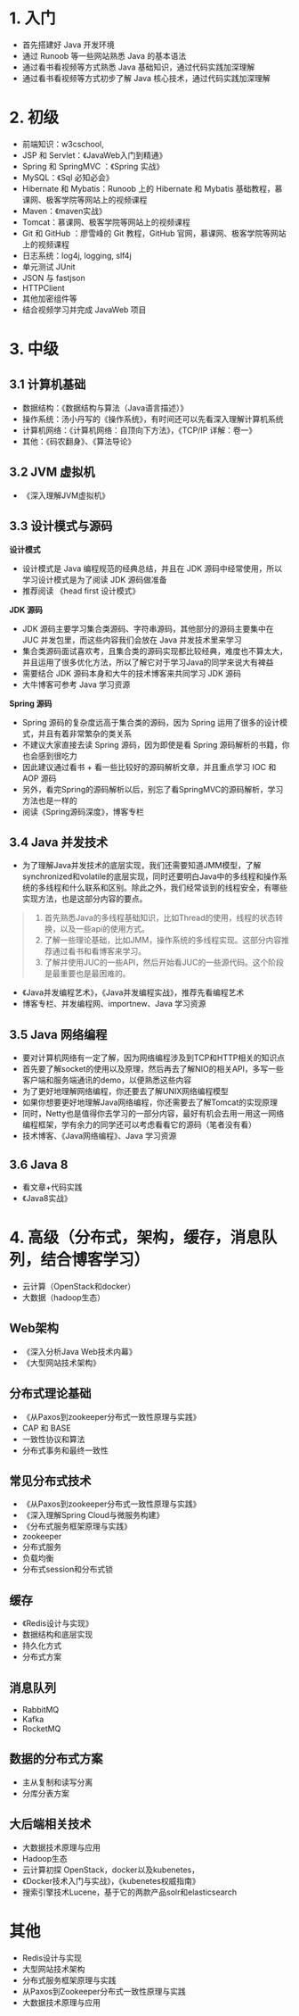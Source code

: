 # 1. 入门

- 首先搭建好 Java 开发环境
- 通过 Runoob 等一些网站熟悉 Java 的基本语法
- 通过看书看视频等方式熟悉 Java 基础知识，通过代码实践加深理解
- 通过看书看视频等方式初步了解 Java 核心技术，通过代码实践加深理解

# 2. 初级

- 前端知识：w3cschool, 
- JSP 和 Servlet：《JavaWeb入门到精通》
- Spring 和 SpringMVC ：《Spring 实战》
- MySQL：《Sql 必知必会》
- Hibernate 和 Mybatis：Runoob 上的 Hibernate 和 Mybatis 基础教程，慕课网、极客学院等网站上的视频课程
- Maven：《maven实战》
- Tomcat：慕课网、极客学院等网站上的视频课程
- Git 和 GitHub ：廖雪峰的 Git 教程，GitHub 官网，慕课网、极客学院等网站上的视频课程
- 日志系统：log4j, logging, slf4j
- 单元测试 JUnit
- JSON 与 fastjson
- HTTPClient
- 其他加密组件等
- 结合视频学习并完成 JavaWeb 项目


# 3. 中级


## 3.1 计算机基础

- 数据结构：《数据结构与算法（Java语言描述）》
- 操作系统：汤小丹写的《操作系统》，有时间还可以先看深入理解计算机系统
- 计算机网络：《计算机网络：自顶向下方法》，《TCP/IP 详解：卷一》
- 其他：《码农翻身》、《算法导论》

## 3.2 JVM 虚拟机

- 《深入理解JVM虚拟机》

## 3.3 设计模式与源码

**设计模式**

- 设计模式是 Java 编程规范的经典总结，并且在 JDK 源码中经常使用，所以学习设计模式是为了阅读 JDK 源码做准备
- 推荐阅读 《head first 设计模式》

**JDK 源码**

- JDK 源码主要学习集合类源码、字符串源码，其他部分的源码主要集中在 JUC 并发包里，而这些内容我们会放在 Java 并发技术里来学习
- 集合类源码面试喜欢考，且集合类的源码实现都比较经典，难度也不算太大，并且运用了很多优化方法，所以了解它对于学习Java的同学来说大有裨益
- 需要结合 JDK 源码本身和大牛的技术博客来共同学习 JDK 源码
- 大牛博客可参考 Java 学习资源


**Spring 源码**

- Spring 源码的复杂度远高于集合类的源码，因为 Spring 运用了很多的设计模式，并且有着非常繁杂的类关系
- 不建议大家直接去读 Spring 源码，因为即使是看 Spring 源码解析的书籍，你也会感到很吃力
- 因此建议通过看书 + 看一些比较好的源码解析文章，并且重点学习 IOC 和 AOP 源码
- 另外，看完Spring的源码解析以后，别忘了看SpringMVC的源码解析，学习方法也是一样的
- 阅读《Spring源码深度》，博客专栏


## 3.4 Java 并发技术

- 为了理解Java并发技术的底层实现，我们还需要知道JMM模型，了解synchronized和volatile的底层实现，同时还要明白Java中的多线程和操作系统的多线程和什么联系和区别。除此之外，我们经常谈到的线程安全，有哪些实现方法，也是这部分内容的要点。
> 1. 首先熟悉Java的多线程基础知识，比如Thread的使用，线程的状态转换，以及一些api的使用方式。
> 2. 了解一些理论基础，比如JMM，操作系统的多线程实现。这部分内容推荐通过看书和看博客来学习。
> 3. 了解并使用JUC的一些API，然后开始看JUC的一些源代码。这个阶段是最重要也是最困难的。

- 《Java并发编程艺术》，《Java并发编程实战》，推荐先看编程艺术
- 博客专栏、并发编程网、importnew、Java 学习资源


## 3.5 Java 网络编程

- 要对计算机网络有一定了解，因为网络编程涉及到TCP和HTTP相关的知识点
- 首先要了解socket的使用以及原理，然后再去了解NIO的相关API，多写一些客户端和服务端通讯的demo，以便熟悉这些内容
- 为了更好地理解网络编程，你还要去了解UNIX网络编程模型
- 如果你想要更好地理解Java网络编程，你还需要去了解Tomcat的实现原理
- 同时，Netty也是值得你去学习的一部分内容，最好有机会去用一用这一网络编程框架，学有余力的同学还可以考虑看看它的源码（笔者没有看）
- 技术博客、《Java网络编程》、Java 学习资源

## 3.6 Java 8

- 看文章+代码实践
- 《Java8实战》

# 4. 高级（分布式，架构，缓存，消息队列，结合博客学习）

- 云计算（OpenStack和docker）
- 大数据（hadoop生态）

## Web架构

- 《深入分析Java Web技术内幕》
- 《大型网站技术架构》

## 分布式理论基础

- 《从Paxos到zookeeper分布式一致性原理与实践》
- CAP 和 BASE
- 一致性协议和算法
- 分布式事务和最终一致性

## 常见分布式技术

- 《从Paxos到zookeeper分布式一致性原理与实践》
- 《深入理解Spring Cloud与微服务构建》
- 《分布式服务框架原理与实践》
- zookeeper
- 分布式服务
- 负载均衡
- 分布式session和分布式锁

## 缓存

- 《Redis设计与实现》
- 数据结构和底层实现
- 持久化方式
- 分布式方案

## 消息队列

- RabbitMQ
- Kafka
- RocketMQ

## 数据的分布式方案

- 主从复制和读写分离
- 分库分表方案

## 大后端相关技术

- 大数据技术原理与应用
- Hadoop生态
- 云计算初探 OpenStack，docker以及kubenetes，
- 《Docker技术入门与实战》，《kubenetes权威指南》
- 搜索引擎技术Lucene，基于它的两款产品solr和elasticsearch


# 其他

- Redis设计与实现
- 大型网站技术架构
- 分布式服务框架原理与实践
- 从Paxos到Zookeeper分布式一致性原理与实践
- 大数据技术原理与应用



